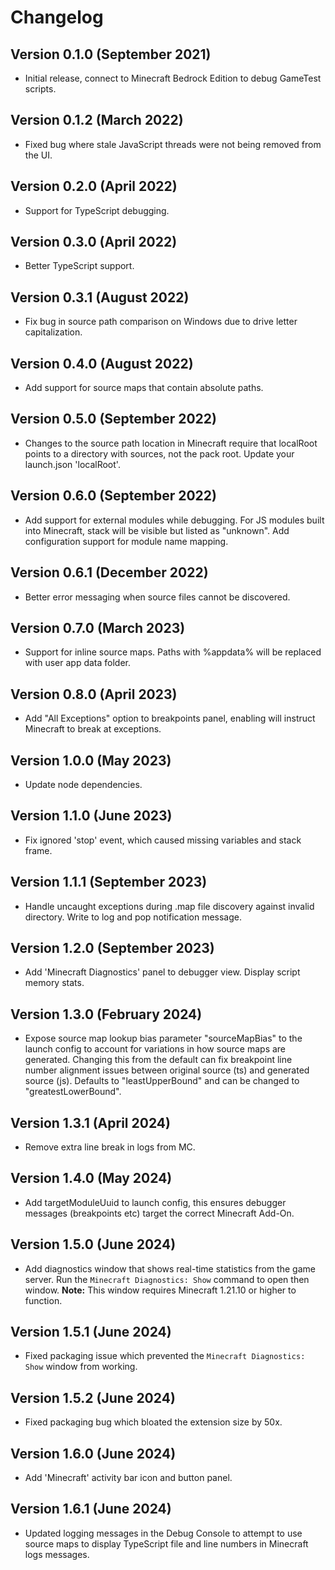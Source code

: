 # Changelog

## Version 0.1.0 (September 2021)

- Initial release, connect to Minecraft Bedrock Edition to debug GameTest scripts.

## Version 0.1.2 (March 2022)

- Fixed bug where stale JavaScript threads were not being removed from the UI.

## Version 0.2.0 (April 2022)

- Support for TypeScript debugging.

## Version 0.3.0 (April 2022)

- Better TypeScript support.

## Version 0.3.1 (August 2022)

- Fix bug in source path comparison on Windows due to drive letter capitalization.

## Version 0.4.0 (August 2022)

- Add support for source maps that contain absolute paths.

## Version 0.5.0 (September 2022)

- Changes to the source path location in Minecraft require that localRoot points to a directory with sources, not the pack root. Update your launch.json 'localRoot'.

## Version 0.6.0 (September 2022)

- Add support for external modules while debugging. For JS modules built into Minecraft, stack will be visible but listed as "unknown". Add configuration support for module name mapping.

## Version 0.6.1 (December 2022)

- Better error messaging when source files cannot be discovered.

## Version 0.7.0 (March 2023)

- Support for inline source maps. Paths with %appdata% will be replaced with user app data folder.

## Version 0.8.0 (April 2023)

- Add "All Exceptions" option to breakpoints panel, enabling will instruct Minecraft to break at exceptions.

## Version 1.0.0 (May 2023)

- Update node dependencies.

## Version 1.1.0 (June 2023)

- Fix ignored 'stop' event, which caused missing variables and stack frame.

## Version 1.1.1 (September 2023)

- Handle uncaught exceptions during .map file discovery against invalid directory. Write to log and pop notification message.

## Version 1.2.0 (September 2023)

- Add 'Minecraft Diagnostics' panel to debugger view. Display script memory stats.

## Version 1.3.0 (February 2024)

- Expose source map lookup bias parameter "sourceMapBias" to the launch config to account for variations in how source maps are generated. Changing this from the default can fix breakpoint line number alignment issues between original source (ts) and generated source (js). Defaults to "leastUpperBound" and can be changed to "greatestLowerBound".

## Version 1.3.1 (April 2024)

- Remove extra line break in logs from MC.

## Version 1.4.0 (May 2024)

- Add targetModuleUuid to launch config, this ensures debugger messages (breakpoints etc) target the correct Minecraft Add-On.

## Version 1.5.0 (June 2024)

- Add diagnostics window that shows real-time statistics from the game server.  Run the `Minecraft Diagnostics: Show` command to open then window.  **Note:** This window requires Minecraft 1.21.10 or higher to function. 

## Version 1.5.1 (June 2024)

- Fixed packaging issue which prevented the `Minecraft Diagnostics: Show` window from working.

## Version 1.5.2 (June 2024)

- Fixed packaging bug which bloated the extension size by 50x.

## Version 1.6.0 (June 2024)

- Add 'Minecraft' activity bar icon and button panel.

## Version 1.6.1 (June 2024)

- Updated logging messages in the Debug Console to attempt to use source maps to display TypeScript file and line numbers in Minecraft logs messages. 
